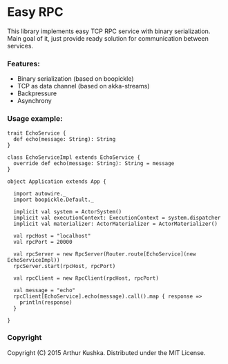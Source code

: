 Easy RPC
=========================

This library implements easy TCP RPC service with binary serialization.
Main goal of it, just provide ready solution for communication between services.

### Features:
* Binary serialization (based on boopickle)
* TCP as data channel (based on akka-streams)
* Backpressure
* Asynchrony

### Usage example:
```
trait EchoService {
  def echo(message: String): String
}

class EchoServiceImpl extends EchoService {
  override def echo(message: String): String = message
}

object Application extends App {

  import autowire._
  import boopickle.Default._
  
  implicit val system = ActorSystem()
  implicit val executionContext: ExecutionContext = system.dispatcher
  implicit val materializer: ActorMaterializer = ActorMaterializer()

  val rpcHost = "localhost"
  val rpcPort = 20000

  val rpcServer = new RpcServer(Router.route[EchoService](new EchoServiceImpl))
  rpcServer.start(rpcHost, rpcPort)
  
  val rpcClient = new RpcClient(rpcHost, rpcPort)
  
  val message = "echo"
  rpcClient[EchoService].echo(message).call().map { response =>
    println(response)
  }
  
}
```

### Copyright
Copyright (C) 2015 Arthur Kushka.
Distributed under the MIT License.
